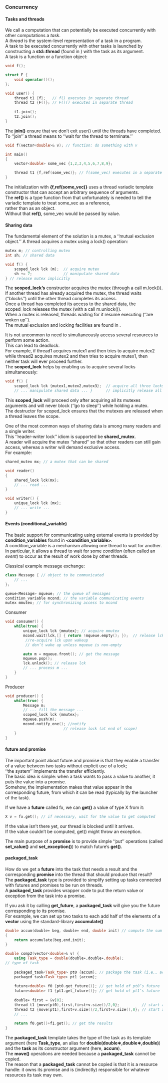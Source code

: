 ### Concurrency

#### Tasks and threads
We call a computation that can potentially be executed concurrently with other computations a *task*. \
A *thread* is the system-level representation of a task in a program. \
A task to be executed concurrently with other tasks is launched by constructing a **std::thread** (found in **<thread>**) with the task as its argument. \
A task is a function or a function object:
```cpp
void f();

struct F {
	void operator()();
};

void user() {
	thread t1 {f};   // f() executes in separate thread
	thread t2 {F()}; // F()() executes in separate thread
	
	t1.join(); 
	t2.join();
}
```
The **join()** ensure that we don’t exit user() until the threads have completed. \
To ‘‘join’’ a thread means to ‘‘wait for the thread to terminate.’’

```cpp
void f(vector<double>& v); // function: do something with v

int main()
{
	vector<double> some_vec {1,2,3,4,5,6,7,8,9};

	thread t1 {f,ref(some_vec)}; // f(some_vec) executes in a separate thread
}
```
The initialization with **{f,ref(some_vec)}** uses a thread variadic template constructor that can accept an arbitrary sequence of arguments. \
The **ref()** is a type function from **<functional>** that unfortunately is needed to tell the variadic template to treat some_vec as a reference, \
rather than as an object. \
Without that **ref()**, some_vec would be passed by value.

#### Sharing data
The fundamental element of the solution is a mutex, a ‘‘mutual exclusion object.’’ A thread acquires a mutex using a lock() operation:
```cpp
mutex m; // controlling mutex 
int sh; // shared data

void f() {
	scoped_lock lck {m};  // acquire mutex
	sh += 7;              // manipulate shared data
} // release mutex implicitly
```
The **scoped_lock’s** constructor acquires the mutex (through a call m.lock()). \
If another thread has already acquired the mutex, the thread waits (‘‘blocks’’) until the other thread completes its access. \
Once a thread has completed its access to the shared data, the scoped_lock releases the mutex (with a call m.unlock()). \
When a mutex is released, threads waiting for it resume executing (‘‘are woken up’’). \
The mutual exclusion and locking facilities are found in **<mutex>**.

It is not uncommon to need to simultaneously access several resources to perform some action. \
This can lead to deadlock. \
For example, if thread1 acquires mutex1 and then tries to acquire mutex2 while thread2 acquires mutex2 and then tries to acquire mutex1, then neither task will ever proceed further. \
The **scoped_lock** helps by enabling us to acquire several locks simultaneously:
```cpp
void f() {
	scoped_lock lck {mutex1,mutex2,mutex3};  // acquire all three locks
	// ... manipulate shared data ... }      // implicitly release all mutexes
```
This **scoped_lock** will proceed only after acquiring all its mutexes arguments and will never block (‘‘go to sleep’’) while holding a mutex. \
The destructor for scoped_lock ensures that the mutexes are released when a thread leaves the scope.

One of the most common ways of sharing data is among many readers and a single writer. \
This ‘‘reader-writer lock’’ idiom is supported be **shared_mutex**. \
A reader will acquire the mutex ‘‘shared’’ so that other readers can still gain access, whereas a writer will demand exclusive access. \
For example:
```cpp
shared_mutex mx; // a mutex that can be shared 

void reader()
{
	shared_lock lck(mx};
	// ... read ... 
}

void writer() {
	unique_lock lck {mx};
	// ... write ... 
}
```

#### Events (conditional_variable)
The basic support for communicating using external events is provided by **condition_variables** found in **<condition_variable>**. \
A condition_variable is a mechanism allowing one thread to wait for another. \
In particular, it allows a thread to wait for some *condition* (often called an *event*) to occur as the result of work done by other threads.

Classical example message exchange:
```cpp
class Message { // object to be communicated 
	// ...
};

queue<Message> mqueue; // the queue of messages 
condition_variable mcond; // the variable communicating events 
mutex mmutex; // for synchronizing access to mcond
```
Consumer
```cpp
void consumer() {
	while(true) {
		unique_lock lck {mmutex}; // acquire mmutex 
		mcond.wait(lck,[] { return !mqueue.empty(); });  // release lck and wait 
		 //re-acquire lck upon wakeup
		 // don’t wake up unless mqueue is non-empty 

		auto m = mqueue.front(); // get the message
		mqueue.pop();
		lck.unlock(); // release lck 
		// ... process m ...	
	} 
}
```

Producer
```cpp
void producer() {
	while(true) { 
		Message m;
		// ... fill the message ...
		scoped_lock lck {mmutex}; 
		mqueue.push(m);
		mcond.notify_one(); //notify
						  // release lock (at end of scope) 
	}
} 
```

#### future and promise
The important point about future and promise is that they enable a transfer of a value between two tasks without explicit use of a lock; \
‘‘the system’’ implements the transfer efficiently. \
The basic idea is simple: when a task wants to pass a value to another, it puts the value into a promise. \
Somehow, the implementation makes that value appear in the corresponding future, from which it can be read (typically by the launcher of the task).

If we have a **future<X>** called fx, we can **get()** a value of type X from it: 
```cpp
X v = fx.get(); // if necessary, wait for the value to get computed
```
If the value isn’t there yet, our thread is blocked until it arrives. \
If the value couldn’t be computed, get() might throw an exception.

The main purpose of a **promise** is to provide simple ‘‘put’’ operations (called **set_value()** and **set_exception()**) to match future’s **get()**.

#### packaged_task
How do we get a **future** into the task that needs a result and the corresponding **promise** into the thread that should produce that result? \
The **packaged_task** type is provided to simplify setting up tasks connected with futures and promises to be run on threads. \
A **packaged_task** provides wrapper code to put the return value or exception from the task into a promise.

If you ask it by calling **get_future**, a **packaged_task** will give you the future corresponding to its promise. \
For example, we can set up two tasks to each add half of the elements of a **vector<double>** using the standard-library **accumulate()** 
```cpp
double accum(double∗ beg, double∗ end, double init) // compute the sum of [beg:end) starting with the initial value init
{
	return accumulate(beg,end,init);
}

double comp2(vector<double>& v) {
	using Task_type = double(double∗,double∗,double); 
// type of task
	
	packaged_task<Task_type> pt0 {accum}; // package the task (i.e., accum)
	packaged_task<Task_type> pt1 {accum};
	
	future<double> f0 {pt0.get_future()}; // get hold of pt0’s future 
	future<double> f1 {pt1.get_future()}; // get hold of pt1’s future
	
	double∗ first = &v[0];
	thread t1 {move(pt0),first,first+v.size()/2,0};          // start a thread for pt0 
	thread t2 {move(pt1),first+v.size()/2,first+v.size(),0}; // start a thread for pt1
	// ...
	
	return f0.get()+f1.get(); // get the results
}
```
The **packaged_task** template takes the type of the task as its template argument (here **Task_type**, an alias for **double(double∗,double∗,double)**) \
and the **task** as its constructor argument (here, **accum**). \
The **move()** operations are needed because a **packaged_task** cannot be copied. \
The reason that a **packaged_task** cannot be copied is that it is a resource handle: it owns its promise and is (indirectly) responsible for whatever resources its task may own.
